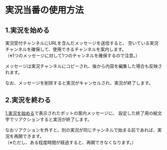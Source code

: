 # 実況当番の使用方法

## 1.実況を始める
実況受付チャンネルにURLを含んだメッセージを送信すると、
空いている実況チャンネルを確保して、使用できるチャンネルを案内します。  
（※1つのメッセージに対して1つのチャンネルを確保するので注意。）  
  
メッセージは実況チャンネルにコピーされ、後から内容を編集した場合も反映されます。  
  
なお、メッセージを削除すると実況がキャンセルされ、実況が終了します。  

## 2.実況を終わる
[1.実況を始める](#1.実況を始める)で表示されたボットの案内メッセージに、
設定した終了用の絵文字でリアクションすると実況が終了します。  
  
なおリアクションを外すと、別の実況が同じチャンネルで始まる前であれば、実況を再開できます。  
（※ただし、ある程度時間が経過すると、再開できなくなります。）  
